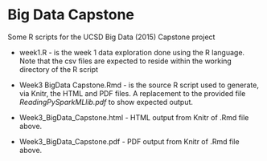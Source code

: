 # Big Data Capstone

Some R scripts for the UCSD Big Data (2015) Capstone project

* week1.R - is the week 1 data exploration done using the R language. Note that the csv files are expected to reside within the working directory of the R script

* Week3 BigData Capstone.Rmd - is the source R script used to generate, via Knitr, the HTML and PDF files. A replacement to the provided file _ReadingPySparkMLlib.pdf_ to show expected output.

* Week3_BigData_Capstone.html - HTML output from Knitr of .Rmd file above.

* Week3_BigData_Capstone.pdf - PDF output from Knitr of .Rmd file above.
